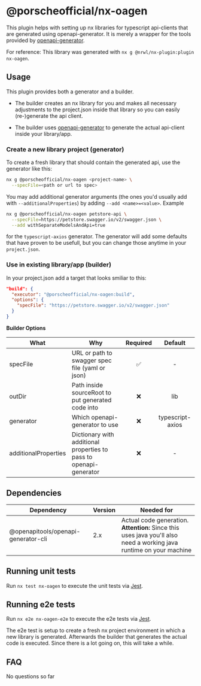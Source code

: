 # @porscheofficial/nx-oagen

This plugin helps with setting up nx libraries for typescript api-clients that are generated using openapi-generator. It is merely a wrapper for the tools provided by [openapi-generator](https://github.com/OpenAPITools/openapi-generator).

For reference: This library was generated with `nx g @nrwl/nx-plugin:plugin nx-oagen`.

## Usage

This plugin provides both a generator and a builder.

-   The builder creates an nx library for you and makes all necessary adjustments to the project.json inside that library so you can easily (re-)generate the api client.

-   The builder uses [openapi-generator](https://github.com/OpenAPITools/openapi-generator) to generate the actual api-client inside your library/app.

### Create a new library project (generator)

To create a fresh library that should contain the generated api, use the generator like this:

```sh
nx g @porscheofficial/nx-oagen <project-name> \
  --specFile=<path or url to spec>
```

You may add additional generator arguments (the ones you'd usually add with `--additionalProperties`) by adding `--add <name>=<value>`. Example

```sh
nx g @porscheofficial/nx-oagen petstore-api \
  --specFile=https://petstore.swagger.io/v2/swagger.json \
  --add withSeparateModelsAndApi=true
```

for the `typescript-axios` generator. The generator will add some defaults that have proven to be usefull, but you can change those anytime in your `project.json`.

### Use in existing library/app (builder)

In your project.json add a target that looks smiliar to this:

```json
"build": {
  "executor": "@porscheofficial/nx-oagen:build",
  "options": {
    "specFile": "https://petstore.swagger.io/v2/swagger.json"
  }
}
```

**Builder Options**

| What | Why | Required | Default |
| --- | --- | :-: | :-: |
| specFile | URL or path to swagger spec file (yaml or json) | ✅ | - |
| outDir | Path inside sourceRoot to put generated code into | ❌ | lib |
| generator | Which openapi-generator to use | ❌ | typescript-axios |
| additionalProperties | Dictionary with additional properties to pass to openapi-generator | ❌ | - |

## Dependencies

| Dependency | Version | Needed for |
| --- | --- | --- |
| @openapitools/openapi-generator-cli | 2.x | Actual code generation. <br/>**Attention:** Since this uses java you'll also need a working java runtime on your machine |

 <!-- | @nrwl/node | latest |  | -->

## Running unit tests

Run `nx test nx-oagen` to execute the unit tests via [Jest](https://jestjs.io).

## Running e2e tests

Run `nx e2e nx-oagen-e2e` to execute the e2e tests via [Jest](https://jestjs.io).

The e2e test is setup to create a fresh nx project environment in which a new library is generated. Afterwards the builder that generates the actual code is executed. Since there is a lot going on, this will take a while.

## FAQ

No questions so far
